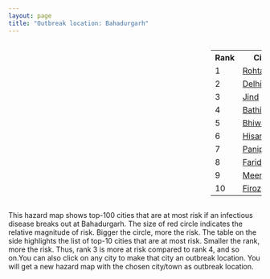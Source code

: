 ```yaml
---
layout: page
title: "Outbreak location: Bahadurgarh"
---
```

<div style="width: 100%; overflow: auto;">
<div style="width: 75%; float: left;">
<div id="mapid">
<script src="https://buda-magenta.github.io/hazard_map/load_map.js"></script>

<script>
var marker_outbreak = L.marker([28.660965, 76.834676],{"autoPan": true}).addTo(map); marker_outbreak.bindTooltip("Bahadurgarh").openTooltip();

var circle_1 = L.circle([28.901090, 76.580194], {"pane": "markerPane", "color": "red", "fill": true, "fillOpacity": 0.2, "fillRule": "evenodd", "lineCap": "round", "lineJoin": "round", "opacity": 1.0, "radius": 149135, "stroke": true, "weight": 3}).addTo(map);
circle_1.bindTooltip("Rohtak<br>rank: 1<br>hazard index: 0.149136")
circle_1.bindPopup('<a href="https://buda-magenta.github.io/hazard_map/Rohtak">Rohtak</a>')

var circle_2 = L.circle([28.651718, 77.221939], {"pane": "markerPane", "color": "red", "fill": true, "fillOpacity": 0.2, "fillRule": "evenodd", "lineCap": "round", "lineJoin": "round", "opacity": 1.0, "radius": 61723, "stroke": true, "weight": 3}).addTo(map);
circle_2.bindTooltip("Delhi<br>rank: 2<br>hazard index: 0.061723")
circle_2.bindPopup('<a href="https://buda-magenta.github.io/hazard_map/Delhi">Delhi</a>')

var circle_3 = L.circle([29.301826, 76.338471], {"pane": "markerPane", "color": "red", "fill": true, "fillOpacity": 0.2, "fillRule": "evenodd", "lineCap": "round", "lineJoin": "round", "opacity": 1.0, "radius": 42856, "stroke": true, "weight": 3}).addTo(map);
circle_3.bindTooltip("Jind<br>rank: 3<br>hazard index: 0.042856")
circle_3.bindPopup('<a href="https://buda-magenta.github.io/hazard_map/Jind">Jind</a>')

var circle_4 = L.circle([30.179115, 75.047102], {"pane": "markerPane", "color": "red", "fill": true, "fillOpacity": 0.2, "fillRule": "evenodd", "lineCap": "round", "lineJoin": "round", "opacity": 1.0, "radius": 19195, "stroke": true, "weight": 3}).addTo(map);
circle_4.bindTooltip("Bathinda<br>rank: 4<br>hazard index: 0.019196")
circle_4.bindPopup('<a href="https://buda-magenta.github.io/hazard_map/Bathinda">Bathinda</a>')

var circle_5 = L.circle([28.793170, 76.139128], {"pane": "markerPane", "color": "red", "fill": true, "fillOpacity": 0.2, "fillRule": "evenodd", "lineCap": "round", "lineJoin": "round", "opacity": 1.0, "radius": 18549, "stroke": true, "weight": 3}).addTo(map);
circle_5.bindTooltip("Bhiwani<br>rank: 5<br>hazard index: 0.018549")
circle_5.bindPopup('<a href="https://buda-magenta.github.io/hazard_map/Bhiwani">Bhiwani</a>')

var circle_6 = L.circle([29.168807, 75.746110], {"pane": "markerPane", "color": "red", "fill": true, "fillOpacity": 0.2, "fillRule": "evenodd", "lineCap": "round", "lineJoin": "round", "opacity": 1.0, "radius": 7470, "stroke": true, "weight": 3}).addTo(map);
circle_6.bindTooltip("Hisar<br>rank: 6<br>hazard index: 0.007471")
circle_6.bindPopup('<a href="https://buda-magenta.github.io/hazard_map/Hisar">Hisar</a>')

var circle_7 = L.circle([29.391275, 76.977168], {"pane": "markerPane", "color": "red", "fill": true, "fillOpacity": 0.2, "fillRule": "evenodd", "lineCap": "round", "lineJoin": "round", "opacity": 1.0, "radius": 6765, "stroke": true, "weight": 3}).addTo(map);
circle_7.bindTooltip("Panipat<br>rank: 7<br>hazard index: 0.006766")
circle_7.bindPopup('<a href="https://buda-magenta.github.io/hazard_map/Panipat">Panipat</a>')

var circle_8 = L.circle([28.402979, 77.310384], {"pane": "markerPane", "color": "red", "fill": true, "fillOpacity": 0.2, "fillRule": "evenodd", "lineCap": "round", "lineJoin": "round", "opacity": 1.0, "radius": 5585, "stroke": true, "weight": 3}).addTo(map);
circle_8.bindTooltip("Faridabad<br>rank: 8<br>hazard index: 0.005586")
circle_8.bindPopup('<a href="https://buda-magenta.github.io/hazard_map/Faridabad">Faridabad</a>')

var circle_9 = L.circle([29.000653, 77.768229], {"pane": "markerPane", "color": "red", "fill": true, "fillOpacity": 0.2, "fillRule": "evenodd", "lineCap": "round", "lineJoin": "round", "opacity": 1.0, "radius": 5154, "stroke": true, "weight": 3}).addTo(map);
circle_9.bindTooltip("Meerut<br>rank: 9<br>hazard index: 0.005154")
circle_9.bindPopup('<a href="https://buda-magenta.github.io/hazard_map/Meerut">Meerut</a>')

var circle_10 = L.circle([30.885100, 74.660141], {"pane": "markerPane", "color": "red", "fill": true, "fillOpacity": 0.2, "fillRule": "evenodd", "lineCap": "round", "lineJoin": "round", "opacity": 1.0, "radius": 4072, "stroke": true, "weight": 3}).addTo(map);
circle_10.bindTooltip("Firozpur<br>rank: 10<br>hazard index: 0.004072")
circle_10.bindPopup('<a href="https://buda-magenta.github.io/hazard_map/Firozpur">Firozpur</a>')

var circle_11 = L.circle([28.863842, 78.805778], {"pane": "markerPane", "color": "red", "fill": true, "fillOpacity": 0.2, "fillRule": "evenodd", "lineCap": "round", "lineJoin": "round", "opacity": 1.0, "radius": 3521, "stroke": true, "weight": 3}).addTo(map);
circle_11.bindTooltip("Moradabad<br>rank: 11<br>hazard index: 0.003522")
circle_11.bindPopup('<a href="https://buda-magenta.github.io/hazard_map/Moradabad">Moradabad</a>')

var circle_12 = L.circle([27.876990, 78.137290], {"pane": "markerPane", "color": "red", "fill": true, "fillOpacity": 0.2, "fillRule": "evenodd", "lineCap": "round", "lineJoin": "round", "opacity": 1.0, "radius": 3491, "stroke": true, "weight": 3}).addTo(map);
circle_12.bindTooltip("Aligarh<br>rank: 12<br>hazard index: 0.003491")
circle_12.bindPopup('<a href="https://buda-magenta.github.io/hazard_map/Aligarh">Aligarh</a>')

var circle_13 = L.circle([28.428262, 77.002700], {"pane": "markerPane", "color": "red", "fill": true, "fillOpacity": 0.2, "fillRule": "evenodd", "lineCap": "round", "lineJoin": "round", "opacity": 1.0, "radius": 3452, "stroke": true, "weight": 3}).addTo(map);
circle_13.bindTooltip("Gurgaon<br>rank: 13<br>hazard index: 0.003452")
circle_13.bindPopup('<a href="https://buda-magenta.github.io/hazard_map/Gurgaon">Gurgaon</a>')

var circle_14 = L.circle([29.583333, 75.083333], {"pane": "markerPane", "color": "red", "fill": true, "fillOpacity": 0.2, "fillRule": "evenodd", "lineCap": "round", "lineJoin": "round", "opacity": 1.0, "radius": 3143, "stroke": true, "weight": 3}).addTo(map);
circle_14.bindTooltip("Sirsa<br>rank: 14<br>hazard index: 0.003143")
circle_14.bindPopup('<a href="https://buda-magenta.github.io/hazard_map/Sirsa">Sirsa</a>')

var circle_15 = L.circle([29.988077, 77.508130], {"pane": "markerPane", "color": "red", "fill": true, "fillOpacity": 0.2, "fillRule": "evenodd", "lineCap": "round", "lineJoin": "round", "opacity": 1.0, "radius": 2769, "stroke": true, "weight": 3}).addTo(map);
circle_15.bindTooltip("Saharanpur<br>rank: 15<br>hazard index: 0.002769")
circle_15.bindPopup('<a href="https://buda-magenta.github.io/hazard_map/Saharanpur">Saharanpur</a>')

var circle_16 = L.circle([30.909016, 75.851601], {"pane": "markerPane", "color": "red", "fill": true, "fillOpacity": 0.2, "fillRule": "evenodd", "lineCap": "round", "lineJoin": "round", "opacity": 1.0, "radius": 2630, "stroke": true, "weight": 3}).addTo(map);
circle_16.bindTooltip("Ludhiana<br>rank: 16<br>hazard index: 0.002631")
circle_16.bindPopup('<a href="https://buda-magenta.github.io/hazard_map/Ludhiana">Ludhiana</a>')

var circle_17 = L.circle([28.570784, 77.327107], {"pane": "markerPane", "color": "red", "fill": true, "fillOpacity": 0.2, "fillRule": "evenodd", "lineCap": "round", "lineJoin": "round", "opacity": 1.0, "radius": 2529, "stroke": true, "weight": 3}).addTo(map);
circle_17.bindTooltip("Noida<br>rank: 17<br>hazard index: 0.002529")
circle_17.bindPopup('<a href="https://buda-magenta.github.io/hazard_map/Noida">Noida</a>')

var circle_18 = L.circle([30.145054, 74.195660], {"pane": "markerPane", "color": "red", "fill": true, "fillOpacity": 0.2, "fillRule": "evenodd", "lineCap": "round", "lineJoin": "round", "opacity": 1.0, "radius": 2281, "stroke": true, "weight": 3}).addTo(map);
circle_18.bindTooltip("Abohar<br>rank: 18<br>hazard index: 0.002281")
circle_18.bindPopup('<a href="https://buda-magenta.github.io/hazard_map/Abohar">Abohar</a>')

var circle_19 = L.circle([28.733400, 77.298600], {"pane": "markerPane", "color": "red", "fill": true, "fillOpacity": 0.2, "fillRule": "evenodd", "lineCap": "round", "lineJoin": "round", "opacity": 1.0, "radius": 2017, "stroke": true, "weight": 3}).addTo(map);
circle_19.bindTooltip("Loni<br>rank: 19<br>hazard index: 0.002017")
circle_19.bindPopup('<a href="https://buda-magenta.github.io/hazard_map/Loni">Loni</a>')

var circle_20 = L.circle([28.195647, 76.616518], {"pane": "markerPane", "color": "red", "fill": true, "fillOpacity": 0.2, "fillRule": "evenodd", "lineCap": "round", "lineJoin": "round", "opacity": 1.0, "radius": 1956, "stroke": true, "weight": 3}).addTo(map);
circle_20.bindTooltip("Rewari<br>rank: 20<br>hazard index: 0.001957")
circle_20.bindPopup('<a href="https://buda-magenta.github.io/hazard_map/Rewari">Rewari</a>')

var circle_21 = L.circle([30.209087, 76.339872], {"pane": "markerPane", "color": "red", "fill": true, "fillOpacity": 0.2, "fillRule": "evenodd", "lineCap": "round", "lineJoin": "round", "opacity": 1.0, "radius": 1595, "stroke": true, "weight": 3}).addTo(map);
circle_21.bindTooltip("Patiala<br>rank: 21<br>hazard index: 0.001595")
circle_21.bindPopup('<a href="https://buda-magenta.github.io/hazard_map/Patiala">Patiala</a>')

var circle_22 = L.circle([29.993040, 76.829223], {"pane": "markerPane", "color": "red", "fill": true, "fillOpacity": 0.2, "fillRule": "evenodd", "lineCap": "round", "lineJoin": "round", "opacity": 1.0, "radius": 1555, "stroke": true, "weight": 3}).addTo(map);
circle_22.bindTooltip("Thanesar<br>rank: 22<br>hazard index: 0.001556")
circle_22.bindPopup('<a href="https://buda-magenta.github.io/hazard_map/Thanesar">Thanesar</a>')

var circle_23 = L.circle([29.448006, 77.740685], {"pane": "markerPane", "color": "red", "fill": true, "fillOpacity": 0.2, "fillRule": "evenodd", "lineCap": "round", "lineJoin": "round", "opacity": 1.0, "radius": 1545, "stroke": true, "weight": 3}).addTo(map);
circle_23.bindTooltip("Muzaffarnagar<br>rank: 23<br>hazard index: 0.001545")
circle_23.bindPopup('<a href="https://buda-magenta.github.io/hazard_map/Muzaffarnagar">Muzaffarnagar</a>')

var circle_24 = L.circle([29.822821, 76.378310], {"pane": "markerPane", "color": "red", "fill": true, "fillOpacity": 0.2, "fillRule": "evenodd", "lineCap": "round", "lineJoin": "round", "opacity": 1.0, "radius": 1460, "stroke": true, "weight": 3}).addTo(map);
circle_24.bindTooltip("Kaithal<br>rank: 24<br>hazard index: 0.001461")
circle_24.bindPopup('<a href="https://buda-magenta.github.io/hazard_map/Kaithal">Kaithal</a>')

var circle_25 = L.circle([29.367200, 74.298364], {"pane": "markerPane", "color": "red", "fill": true, "fillOpacity": 0.2, "fillRule": "evenodd", "lineCap": "round", "lineJoin": "round", "opacity": 1.0, "radius": 1408, "stroke": true, "weight": 3}).addTo(map);
circle_25.bindTooltip("Hanumangarh<br>rank: 25<br>hazard index: 0.001408")
circle_25.bindPopup('<a href="https://buda-magenta.github.io/hazard_map/Hanumangarh">Hanumangarh</a>')

var circle_26 = L.circle([31.292011, 75.568058], {"pane": "markerPane", "color": "red", "fill": true, "fillOpacity": 0.2, "fillRule": "evenodd", "lineCap": "round", "lineJoin": "round", "opacity": 1.0, "radius": 1405, "stroke": true, "weight": 3}).addTo(map);
circle_26.bindTooltip("Jalandhar<br>rank: 26<br>hazard index: 0.001405")
circle_26.bindPopup('<a href="https://buda-magenta.github.io/hazard_map/Jalandhar">Jalandhar</a>')

var circle_27 = L.circle([27.633333, 77.583333], {"pane": "markerPane", "color": "red", "fill": true, "fillOpacity": 0.2, "fillRule": "evenodd", "lineCap": "round", "lineJoin": "round", "opacity": 1.0, "radius": 1388, "stroke": true, "weight": 3}).addTo(map);
circle_27.bindTooltip("Mathura<br>rank: 27<br>hazard index: 0.001388")
circle_27.bindPopup('<a href="https://buda-magenta.github.io/hazard_map/Mathura">Mathura</a>')

var circle_28 = L.circle([27.639077, 76.614452], {"pane": "markerPane", "color": "red", "fill": true, "fillOpacity": 0.2, "fillRule": "evenodd", "lineCap": "round", "lineJoin": "round", "opacity": 1.0, "radius": 1241, "stroke": true, "weight": 3}).addTo(map);
circle_28.bindTooltip("Alwar<br>rank: 28<br>hazard index: 0.001242")
circle_28.bindPopup('<a href="https://buda-magenta.github.io/hazard_map/Alwar">Alwar</a>')

var circle_29 = L.circle([26.460914, 80.321759], {"pane": "markerPane", "color": "red", "fill": true, "fillOpacity": 0.2, "fillRule": "evenodd", "lineCap": "round", "lineJoin": "round", "opacity": 1.0, "radius": 1176, "stroke": true, "weight": 3}).addTo(map);
circle_29.bindTooltip("Kanpur<br>rank: 29<br>hazard index: 0.001176")
circle_29.bindPopup('<a href="https://buda-magenta.github.io/hazard_map/Kanpur">Kanpur</a>')

var circle_30 = L.circle([30.283140, 74.522997], {"pane": "markerPane", "color": "red", "fill": true, "fillOpacity": 0.2, "fillRule": "evenodd", "lineCap": "round", "lineJoin": "round", "opacity": 1.0, "radius": 1173, "stroke": true, "weight": 3}).addTo(map);
circle_30.bindTooltip("Muktsar<br>rank: 30<br>hazard index: 0.001173")
circle_30.bindPopup('<a href="https://buda-magenta.github.io/hazard_map/Muktsar">Muktsar</a>')

var circle_31 = L.circle([29.680327, 76.989625], {"pane": "markerPane", "color": "red", "fill": true, "fillOpacity": 0.2, "fillRule": "evenodd", "lineCap": "round", "lineJoin": "round", "opacity": 1.0, "radius": 1129, "stroke": true, "weight": 3}).addTo(map);
circle_31.bindTooltip("Karnal<br>rank: 31<br>hazard index: 0.001130")
circle_31.bindPopup('<a href="https://buda-magenta.github.io/hazard_map/Karnal">Karnal</a>')

var circle_32 = L.circle([29.003314, 77.016732], {"pane": "markerPane", "color": "red", "fill": true, "fillOpacity": 0.2, "fillRule": "evenodd", "lineCap": "round", "lineJoin": "round", "opacity": 1.0, "radius": 1090, "stroke": true, "weight": 3}).addTo(map);
circle_32.bindTooltip("Sonipat<br>rank: 32<br>hazard index: 0.001091")
circle_32.bindPopup('<a href="https://buda-magenta.github.io/hazard_map/Sonipat">Sonipat</a>')

var circle_33 = L.circle([19.075990, 72.877393], {"pane": "markerPane", "color": "red", "fill": true, "fillOpacity": 0.2, "fillRule": "evenodd", "lineCap": "round", "lineJoin": "round", "opacity": 1.0, "radius": 1059, "stroke": true, "weight": 3}).addTo(map);
circle_33.bindTooltip("Mumbai<br>rank: 33<br>hazard index: 0.001060")
circle_33.bindPopup('<a href="https://buda-magenta.github.io/hazard_map/Mumbai">Mumbai</a>')

var circle_34 = L.circle([28.740613, 77.835426], {"pane": "markerPane", "color": "red", "fill": true, "fillOpacity": 0.2, "fillRule": "evenodd", "lineCap": "round", "lineJoin": "round", "opacity": 1.0, "radius": 1040, "stroke": true, "weight": 3}).addTo(map);
circle_34.bindTooltip("Hapur<br>rank: 34<br>hazard index: 0.001040")
circle_34.bindPopup('<a href="https://buda-magenta.github.io/hazard_map/Hapur">Hapur</a>')

var circle_35 = L.circle([27.265212, 77.369126], {"pane": "markerPane", "color": "red", "fill": true, "fillOpacity": 0.2, "fillRule": "evenodd", "lineCap": "round", "lineJoin": "round", "opacity": 1.0, "radius": 996, "stroke": true, "weight": 3}).addTo(map);
circle_35.bindTooltip("Bharatpur<br>rank: 35<br>hazard index: 0.000996")
circle_35.bindPopup('<a href="https://buda-magenta.github.io/hazard_map/Bharatpur">Bharatpur</a>')

var circle_36 = L.circle([29.938447, 78.145298], {"pane": "markerPane", "color": "red", "fill": true, "fillOpacity": 0.2, "fillRule": "evenodd", "lineCap": "round", "lineJoin": "round", "opacity": 1.0, "radius": 886, "stroke": true, "weight": 3}).addTo(map);
circle_36.bindTooltip("Haridwar<br>rank: 36<br>hazard index: 0.000887")
circle_36.bindPopup('<a href="https://buda-magenta.github.io/hazard_map/Haridwar">Haridwar</a>')

var circle_37 = L.circle([28.388861, 77.974798], {"pane": "markerPane", "color": "red", "fill": true, "fillOpacity": 0.2, "fillRule": "evenodd", "lineCap": "round", "lineJoin": "round", "opacity": 1.0, "radius": 877, "stroke": true, "weight": 3}).addTo(map);
circle_37.bindTooltip("Bulandshahr<br>rank: 37<br>hazard index: 0.000877")
circle_37.bindPopup('<a href="https://buda-magenta.github.io/hazard_map/Bulandshahr">Bulandshahr</a>')

var circle_38 = L.circle([28.618753, 78.550874], {"pane": "markerPane", "color": "red", "fill": true, "fillOpacity": 0.2, "fillRule": "evenodd", "lineCap": "round", "lineJoin": "round", "opacity": 1.0, "radius": 871, "stroke": true, "weight": 3}).addTo(map);
circle_38.bindTooltip("Sambhal<br>rank: 38<br>hazard index: 0.000871")
circle_38.bindPopup('<a href="https://buda-magenta.github.io/hazard_map/Sambhal">Sambhal</a>')

var circle_39 = L.circle([30.129326, 77.245483], {"pane": "markerPane", "color": "red", "fill": true, "fillOpacity": 0.2, "fillRule": "evenodd", "lineCap": "round", "lineJoin": "round", "opacity": 1.0, "radius": 852, "stroke": true, "weight": 3}).addTo(map);
circle_39.bindTooltip("Jagadhri<br>rank: 39<br>hazard index: 0.000853")
circle_39.bindPopup('<a href="https://buda-magenta.github.io/hazard_map/Jagadhri">Jagadhri</a>')

var circle_40 = L.circle([26.838100, 80.934600], {"pane": "markerPane", "color": "red", "fill": true, "fillOpacity": 0.2, "fillRule": "evenodd", "lineCap": "round", "lineJoin": "round", "opacity": 1.0, "radius": 807, "stroke": true, "weight": 3}).addTo(map);
circle_40.bindTooltip("Lucknow<br>rank: 40<br>hazard index: 0.000808")
circle_40.bindPopup('<a href="https://buda-magenta.github.io/hazard_map/Lucknow">Lucknow</a>')

var circle_41 = L.circle([28.923397, 78.488317], {"pane": "markerPane", "color": "red", "fill": true, "fillOpacity": 0.2, "fillRule": "evenodd", "lineCap": "round", "lineJoin": "round", "opacity": 1.0, "radius": 780, "stroke": true, "weight": 3}).addTo(map);
circle_41.bindTooltip("Amroha<br>rank: 41<br>hazard index: 0.000780")
circle_41.bindPopup('<a href="https://buda-magenta.github.io/hazard_map/Amroha">Amroha</a>')

var circle_42 = L.circle([28.753900, 77.399900], {"pane": "markerPane", "color": "red", "fill": true, "fillOpacity": 0.2, "fillRule": "evenodd", "lineCap": "round", "lineJoin": "round", "opacity": 1.0, "radius": 761, "stroke": true, "weight": 3}).addTo(map);
circle_42.bindTooltip("Khora<br>rank: 42<br>hazard index: 0.000762")
circle_42.bindPopup('<a href="https://buda-magenta.github.io/hazard_map/Khora">Khora</a>')

var circle_43 = L.circle([25.531031, 78.652689], {"pane": "markerPane", "color": "red", "fill": true, "fillOpacity": 0.2, "fillRule": "evenodd", "lineCap": "round", "lineJoin": "round", "opacity": 1.0, "radius": 659, "stroke": true, "weight": 3}).addTo(map);
circle_43.bindTooltip("Jhansi<br>rank: 43<br>hazard index: 0.000659")
circle_43.bindPopup('<a href="https://buda-magenta.github.io/hazard_map/Jhansi">Jhansi</a>')

var circle_44 = L.circle([30.370469, 75.504017], {"pane": "markerPane", "color": "red", "fill": true, "fillOpacity": 0.2, "fillRule": "evenodd", "lineCap": "round", "lineJoin": "round", "opacity": 1.0, "radius": 643, "stroke": true, "weight": 3}).addTo(map);
circle_44.bindTooltip("Barnala<br>rank: 44<br>hazard index: 0.000643")
circle_44.bindPopup('<a href="https://buda-magenta.github.io/hazard_map/Barnala">Barnala</a>')

var circle_45 = L.circle([12.979120, 77.591300], {"pane": "markerPane", "color": "red", "fill": true, "fillOpacity": 0.2, "fillRule": "evenodd", "lineCap": "round", "lineJoin": "round", "opacity": 1.0, "radius": 557, "stroke": true, "weight": 3}).addTo(map);
circle_45.bindTooltip("Bangalore<br>rank: 45<br>hazard index: 0.000558")
circle_45.bindPopup('<a href="https://buda-magenta.github.io/hazard_map/Bangalore">Bangalore</a>')

var circle_46 = L.circle([28.079690, 75.541768], {"pane": "markerPane", "color": "red", "fill": true, "fillOpacity": 0.2, "fillRule": "evenodd", "lineCap": "round", "lineJoin": "round", "opacity": 1.0, "radius": 535, "stroke": true, "weight": 3}).addTo(map);
circle_46.bindTooltip("Jhunjhunun<br>rank: 46<br>hazard index: 0.000536")
circle_46.bindPopup('<a href="https://buda-magenta.github.io/hazard_map/Jhunjhunun">Jhunjhunun</a>')

var circle_47 = L.circle([30.211200, 77.286390], {"pane": "markerPane", "color": "red", "fill": true, "fillOpacity": 0.2, "fillRule": "evenodd", "lineCap": "round", "lineJoin": "round", "opacity": 1.0, "radius": 519, "stroke": true, "weight": 3}).addTo(map);
circle_47.bindTooltip("Yamunanagar<br>rank: 47<br>hazard index: 0.000520")
circle_47.bindPopup('<a href="https://buda-magenta.github.io/hazard_map/Yamunanagar">Yamunanagar</a>')

var circle_48 = L.circle([27.573243, 78.111739], {"pane": "markerPane", "color": "red", "fill": true, "fillOpacity": 0.2, "fillRule": "evenodd", "lineCap": "round", "lineJoin": "round", "opacity": 1.0, "radius": 489, "stroke": true, "weight": 3}).addTo(map);
circle_48.bindTooltip("Hathras<br>rank: 48<br>hazard index: 0.000490")
circle_48.bindPopup('<a href="https://buda-magenta.github.io/hazard_map/Hathras">Hathras</a>')

var circle_49 = L.circle([28.651718, 77.221939], {"pane": "markerPane", "color": "red", "fill": true, "fillOpacity": 0.2, "fillRule": "evenodd", "lineCap": "round", "lineJoin": "round", "opacity": 1.0, "radius": 486, "stroke": true, "weight": 3}).addTo(map);
circle_49.bindTooltip("Dehri<br>rank: 49<br>hazard index: 0.000487")
circle_49.bindPopup('<a href="https://buda-magenta.github.io/hazard_map/Dehri">Dehri</a>')

var circle_50 = L.circle([28.176959, 77.373112], {"pane": "markerPane", "color": "red", "fill": true, "fillOpacity": 0.2, "fillRule": "evenodd", "lineCap": "round", "lineJoin": "round", "opacity": 1.0, "radius": 480, "stroke": true, "weight": 3}).addTo(map);
circle_50.bindTooltip("Palwal<br>rank: 50<br>hazard index: 0.000480")
circle_50.bindPopup('<a href="https://buda-magenta.github.io/hazard_map/Palwal">Palwal</a>')

var circle_51 = L.circle([29.869350, 77.890212], {"pane": "markerPane", "color": "red", "fill": true, "fillOpacity": 0.2, "fillRule": "evenodd", "lineCap": "round", "lineJoin": "round", "opacity": 1.0, "radius": 472, "stroke": true, "weight": 3}).addTo(map);
circle_51.bindTooltip("Roorkee<br>rank: 51<br>hazard index: 0.000472")
circle_51.bindPopup('<a href="https://buda-magenta.github.io/hazard_map/Roorkee">Roorkee</a>')

var circle_52 = L.circle([22.541418, 88.357691], {"pane": "markerPane", "color": "red", "fill": true, "fillOpacity": 0.2, "fillRule": "evenodd", "lineCap": "round", "lineJoin": "round", "opacity": 1.0, "radius": 470, "stroke": true, "weight": 3}).addTo(map);
circle_52.bindTooltip("Kolkata<br>rank: 52<br>hazard index: 0.000471")
circle_52.bindPopup('<a href="https://buda-magenta.github.io/hazard_map/Kolkata">Kolkata</a>')

var circle_53 = L.circle([28.826162, 77.541656], {"pane": "markerPane", "color": "red", "fill": true, "fillOpacity": 0.2, "fillRule": "evenodd", "lineCap": "round", "lineJoin": "round", "opacity": 1.0, "radius": 446, "stroke": true, "weight": 3}).addTo(map);
circle_53.bindTooltip("Modinagar<br>rank: 53<br>hazard index: 0.000446")
circle_53.bindPopup('<a href="https://buda-magenta.github.io/hazard_map/Modinagar">Modinagar</a>')

var circle_54 = L.circle([30.384367, 76.770421], {"pane": "markerPane", "color": "red", "fill": true, "fillOpacity": 0.2, "fillRule": "evenodd", "lineCap": "round", "lineJoin": "round", "opacity": 1.0, "radius": 438, "stroke": true, "weight": 3}).addTo(map);
circle_54.bindTooltip("Ambala<br>rank: 54<br>hazard index: 0.000438")
circle_54.bindPopup('<a href="https://buda-magenta.github.io/hazard_map/Ambala">Ambala</a>')

var circle_55 = L.circle([28.488378, 78.735249], {"pane": "markerPane", "color": "red", "fill": true, "fillOpacity": 0.2, "fillRule": "evenodd", "lineCap": "round", "lineJoin": "round", "opacity": 1.0, "radius": 424, "stroke": true, "weight": 3}).addTo(map);
circle_55.bindTooltip("Chandausi<br>rank: 55<br>hazard index: 0.000424")
circle_55.bindPopup('<a href="https://buda-magenta.github.io/hazard_map/Chandausi">Chandausi</a>')

var circle_56 = L.circle([29.500882, 77.348383], {"pane": "markerPane", "color": "red", "fill": true, "fillOpacity": 0.2, "fillRule": "evenodd", "lineCap": "round", "lineJoin": "round", "opacity": 1.0, "radius": 406, "stroke": true, "weight": 3}).addTo(map);
circle_56.bindTooltip("Shamli<br>rank: 56<br>hazard index: 0.000407")
circle_56.bindPopup('<a href="https://buda-magenta.github.io/hazard_map/Shamli">Shamli</a>')

var circle_57 = L.circle([25.609324, 85.123525], {"pane": "markerPane", "color": "red", "fill": true, "fillOpacity": 0.2, "fillRule": "evenodd", "lineCap": "round", "lineJoin": "round", "opacity": 1.0, "radius": 400, "stroke": true, "weight": 3}).addTo(map);
circle_57.bindTooltip("Patna<br>rank: 57<br>hazard index: 0.000401")
circle_57.bindPopup('<a href="https://buda-magenta.github.io/hazard_map/Patna">Patna</a>')

var circle_58 = L.circle([23.021624, 72.579707], {"pane": "markerPane", "color": "red", "fill": true, "fillOpacity": 0.2, "fillRule": "evenodd", "lineCap": "round", "lineJoin": "round", "opacity": 1.0, "radius": 400, "stroke": true, "weight": 3}).addTo(map);
circle_58.bindTooltip("Ahmedabad<br>rank: 58<br>hazard index: 0.000400")
circle_58.bindPopup('<a href="https://buda-magenta.github.io/hazard_map/Ahmedabad">Ahmedabad</a>')

var circle_59 = L.circle([28.205907, 77.875714], {"pane": "markerPane", "color": "red", "fill": true, "fillOpacity": 0.2, "fillRule": "evenodd", "lineCap": "round", "lineJoin": "round", "opacity": 1.0, "radius": 397, "stroke": true, "weight": 3}).addTo(map);
circle_59.bindTooltip("Khurja<br>rank: 59<br>hazard index: 0.000397")
circle_59.bindPopup('<a href="https://buda-magenta.github.io/hazard_map/Khurja">Khurja</a>')

var circle_60 = L.circle([27.175255, 78.009816], {"pane": "markerPane", "color": "red", "fill": true, "fillOpacity": 0.2, "fillRule": "evenodd", "lineCap": "round", "lineJoin": "round", "opacity": 1.0, "radius": 390, "stroke": true, "weight": 3}).addTo(map);
circle_60.bindTooltip("Agra<br>rank: 60<br>hazard index: 0.000390")
circle_60.bindPopup('<a href="https://buda-magenta.github.io/hazard_map/Agra">Agra</a>')

var circle_61 = L.circle([17.388786, 78.461065], {"pane": "markerPane", "color": "red", "fill": true, "fillOpacity": 0.2, "fillRule": "evenodd", "lineCap": "round", "lineJoin": "round", "opacity": 1.0, "radius": 390, "stroke": true, "weight": 3}).addTo(map);
circle_61.bindTooltip("Hyderabad<br>rank: 61<br>hazard index: 0.000390")
circle_61.bindPopup('<a href="https://buda-magenta.github.io/hazard_map/Hyderabad">Hyderabad</a>')

var circle_62 = L.circle([29.154148, 77.305954], {"pane": "markerPane", "color": "red", "fill": true, "fillOpacity": 0.2, "fillRule": "evenodd", "lineCap": "round", "lineJoin": "round", "opacity": 1.0, "radius": 381, "stroke": true, "weight": 3}).addTo(map);
circle_62.bindTooltip("Baraut<br>rank: 62<br>hazard index: 0.000381")
circle_62.bindPopup('<a href="https://buda-magenta.github.io/hazard_map/Baraut">Baraut</a>')

var circle_63 = L.circle([32.718561, 74.858092], {"pane": "markerPane", "color": "red", "fill": true, "fillOpacity": 0.2, "fillRule": "evenodd", "lineCap": "round", "lineJoin": "round", "opacity": 1.0, "radius": 380, "stroke": true, "weight": 3}).addTo(map);
circle_63.bindTooltip("Jammu<br>rank: 63<br>hazard index: 0.000380")
circle_63.bindPopup('<a href="https://buda-magenta.github.io/hazard_map/Jammu">Jammu</a>')

var circle_64 = L.circle([26.915458, 75.818982], {"pane": "markerPane", "color": "red", "fill": true, "fillOpacity": 0.2, "fillRule": "evenodd", "lineCap": "round", "lineJoin": "round", "opacity": 1.0, "radius": 378, "stroke": true, "weight": 3}).addTo(map);
circle_64.bindTooltip("Jaipur<br>rank: 64<br>hazard index: 0.000379")
circle_64.bindPopup('<a href="https://buda-magenta.github.io/hazard_map/Jaipur">Jaipur</a>')

var circle_65 = L.circle([27.883846, 78.634890], {"pane": "markerPane", "color": "red", "fill": true, "fillOpacity": 0.2, "fillRule": "evenodd", "lineCap": "round", "lineJoin": "round", "opacity": 1.0, "radius": 371, "stroke": true, "weight": 3}).addTo(map);
circle_65.bindTooltip("Kasganj<br>rank: 65<br>hazard index: 0.000372")
circle_65.bindPopup('<a href="https://buda-magenta.github.io/hazard_map/Kasganj">Kasganj</a>')

var circle_66 = L.circle([13.083694, 80.270186], {"pane": "markerPane", "color": "red", "fill": true, "fillOpacity": 0.2, "fillRule": "evenodd", "lineCap": "round", "lineJoin": "round", "opacity": 1.0, "radius": 340, "stroke": true, "weight": 3}).addTo(map);
circle_66.bindTooltip("Chennai<br>rank: 66<br>hazard index: 0.000340")
circle_66.bindPopup('<a href="https://buda-magenta.github.io/hazard_map/Chennai">Chennai</a>')

var circle_67 = L.circle([18.521428, 73.854454], {"pane": "markerPane", "color": "red", "fill": true, "fillOpacity": 0.2, "fillRule": "evenodd", "lineCap": "round", "lineJoin": "round", "opacity": 1.0, "radius": 331, "stroke": true, "weight": 3}).addTo(map);
circle_67.bindTooltip("Pune<br>rank: 67<br>hazard index: 0.000332")
circle_67.bindPopup('<a href="https://buda-magenta.github.io/hazard_map/Pune">Pune</a>')

var circle_68 = L.circle([30.733442, 76.779714], {"pane": "markerPane", "color": "red", "fill": true, "fillOpacity": 0.2, "fillRule": "evenodd", "lineCap": "round", "lineJoin": "round", "opacity": 1.0, "radius": 329, "stroke": true, "weight": 3}).addTo(map);
circle_68.bindTooltip("Chandigarh<br>rank: 68<br>hazard index: 0.000329")
circle_68.bindPopup('<a href="https://buda-magenta.github.io/hazard_map/Chandigarh">Chandigarh</a>')

var circle_69 = L.circle([25.438130, 81.833800], {"pane": "markerPane", "color": "red", "fill": true, "fillOpacity": 0.2, "fillRule": "evenodd", "lineCap": "round", "lineJoin": "round", "opacity": 1.0, "radius": 284, "stroke": true, "weight": 3}).addTo(map);
circle_69.bindTooltip("Allahabad<br>rank: 69<br>hazard index: 0.000285")
circle_69.bindPopup('<a href="https://buda-magenta.github.io/hazard_map/Allahabad">Allahabad</a>')

var circle_70 = L.circle([31.634308, 74.873679], {"pane": "markerPane", "color": "red", "fill": true, "fillOpacity": 0.2, "fillRule": "evenodd", "lineCap": "round", "lineJoin": "round", "opacity": 1.0, "radius": 281, "stroke": true, "weight": 3}).addTo(map);
circle_70.bindTooltip("Amritsar<br>rank: 70<br>hazard index: 0.000282")
circle_70.bindPopup('<a href="https://buda-magenta.github.io/hazard_map/Amritsar">Amritsar</a>')

var circle_71 = L.circle([23.749721, 91.876635], {"pane": "markerPane", "color": "red", "fill": true, "fillOpacity": 0.2, "fillRule": "evenodd", "lineCap": "round", "lineJoin": "round", "opacity": 1.0, "radius": 255, "stroke": true, "weight": 3}).addTo(map);
circle_71.bindTooltip("Ganganagar<br>rank: 71<br>hazard index: 0.000255")
circle_71.bindPopup('<a href="https://buda-magenta.github.io/hazard_map/Ganganagar">Ganganagar</a>')

var circle_72 = L.circle([25.603508, 83.507454], {"pane": "markerPane", "color": "red", "fill": true, "fillOpacity": 0.2, "fillRule": "evenodd", "lineCap": "round", "lineJoin": "round", "opacity": 1.0, "radius": 245, "stroke": true, "weight": 3}).addTo(map);
circle_72.bindTooltip("Ghazipur<br>rank: 72<br>hazard index: 0.000245")
circle_72.bindPopup('<a href="https://buda-magenta.github.io/hazard_map/Ghazipur">Ghazipur</a>')

var circle_73 = L.circle([29.211757, 78.961731], {"pane": "markerPane", "color": "red", "fill": true, "fillOpacity": 0.2, "fillRule": "evenodd", "lineCap": "round", "lineJoin": "round", "opacity": 1.0, "radius": 233, "stroke": true, "weight": 3}).addTo(map);
circle_73.bindTooltip("Kashipur<br>rank: 73<br>hazard index: 0.000233")
circle_73.bindPopup('<a href="https://buda-magenta.github.io/hazard_map/Kashipur">Kashipur</a>')

var circle_74 = L.circle([28.015929, 73.317137], {"pane": "markerPane", "color": "red", "fill": true, "fillOpacity": 0.2, "fillRule": "evenodd", "lineCap": "round", "lineJoin": "round", "opacity": 1.0, "radius": 225, "stroke": true, "weight": 3}).addTo(map);
circle_74.bindTooltip("Bikaner<br>rank: 74<br>hazard index: 0.000226")
circle_74.bindPopup('<a href="https://buda-magenta.github.io/hazard_map/Bikaner">Bikaner</a>')

var circle_75 = L.circle([25.335649, 83.007629], {"pane": "markerPane", "color": "red", "fill": true, "fillOpacity": 0.2, "fillRule": "evenodd", "lineCap": "round", "lineJoin": "round", "opacity": 1.0, "radius": 206, "stroke": true, "weight": 3}).addTo(map);
circle_75.bindTooltip("Varanasi<br>rank: 75<br>hazard index: 0.000207")
circle_75.bindPopup('<a href="https://buda-magenta.github.io/hazard_map/Varanasi">Varanasi</a>')

var circle_76 = L.circle([28.457876, 79.405571], {"pane": "markerPane", "color": "red", "fill": true, "fillOpacity": 0.2, "fillRule": "evenodd", "lineCap": "round", "lineJoin": "round", "opacity": 1.0, "radius": 199, "stroke": true, "weight": 3}).addTo(map);
circle_76.bindTooltip("Bareilly<br>rank: 76<br>hazard index: 0.000199")
circle_76.bindPopup('<a href="https://buda-magenta.github.io/hazard_map/Bareilly">Bareilly</a>')

var circle_77 = L.circle([15.398403, 73.812918], {"pane": "markerPane", "color": "red", "fill": true, "fillOpacity": 0.2, "fillRule": "evenodd", "lineCap": "round", "lineJoin": "round", "opacity": 1.0, "radius": 197, "stroke": true, "weight": 3}).addTo(map);
circle_77.bindTooltip("Vasco Da Gama<br>rank: 77<br>hazard index: 0.000198")
circle_77.bindPopup('<a href="https://buda-magenta.github.io/hazard_map/Vasco_Da_Gama">Vasco Da Gama</a>')

var circle_78 = L.circle([26.180598, 91.753943], {"pane": "markerPane", "color": "red", "fill": true, "fillOpacity": 0.2, "fillRule": "evenodd", "lineCap": "round", "lineJoin": "round", "opacity": 1.0, "radius": 194, "stroke": true, "weight": 3}).addTo(map);
circle_78.bindTooltip("Guwahati<br>rank: 78<br>hazard index: 0.000194")
circle_78.bindPopup('<a href="https://buda-magenta.github.io/hazard_map/Guwahati">Guwahati</a>')

var circle_79 = L.circle([34.074744, 74.820444], {"pane": "markerPane", "color": "red", "fill": true, "fillOpacity": 0.2, "fillRule": "evenodd", "lineCap": "round", "lineJoin": "round", "opacity": 1.0, "radius": 173, "stroke": true, "weight": 3}).addTo(map);
circle_79.bindTooltip("Srinagar<br>rank: 79<br>hazard index: 0.000173")
circle_79.bindPopup('<a href="https://buda-magenta.github.io/hazard_map/Srinagar">Srinagar</a>')

var circle_80 = L.circle([23.258486, 77.401989], {"pane": "markerPane", "color": "red", "fill": true, "fillOpacity": 0.2, "fillRule": "evenodd", "lineCap": "round", "lineJoin": "round", "opacity": 1.0, "radius": 172, "stroke": true, "weight": 3}).addTo(map);
circle_80.bindTooltip("Bhopal<br>rank: 80<br>hazard index: 0.000172")
circle_80.bindPopup('<a href="https://buda-magenta.github.io/hazard_map/Bhopal">Bhopal</a>')

var circle_81 = L.circle([28.794068, 79.185930], {"pane": "markerPane", "color": "red", "fill": true, "fillOpacity": 0.2, "fillRule": "evenodd", "lineCap": "round", "lineJoin": "round", "opacity": 1.0, "radius": 163, "stroke": true, "weight": 3}).addTo(map);
circle_81.bindTooltip("Rampur<br>rank: 81<br>hazard index: 0.000163")
circle_81.bindPopup('<a href="https://buda-magenta.github.io/hazard_map/Rampur">Rampur</a>')

var circle_82 = L.circle([21.149813, 79.082056], {"pane": "markerPane", "color": "red", "fill": true, "fillOpacity": 0.2, "fillRule": "evenodd", "lineCap": "round", "lineJoin": "round", "opacity": 1.0, "radius": 161, "stroke": true, "weight": 3}).addTo(map);
circle_82.bindTooltip("Nagpur<br>rank: 82<br>hazard index: 0.000161")
circle_82.bindPopup('<a href="https://buda-magenta.github.io/hazard_map/Nagpur">Nagpur</a>')

var circle_83 = L.circle([27.177366, 78.389912], {"pane": "markerPane", "color": "red", "fill": true, "fillOpacity": 0.2, "fillRule": "evenodd", "lineCap": "round", "lineJoin": "round", "opacity": 1.0, "radius": 160, "stroke": true, "weight": 3}).addTo(map);
circle_83.bindTooltip("Firozabad<br>rank: 83<br>hazard index: 0.000160")
circle_83.bindPopup('<a href="https://buda-magenta.github.io/hazard_map/Firozabad">Firozabad</a>')

var circle_84 = L.circle([20.266777, 85.843559], {"pane": "markerPane", "color": "red", "fill": true, "fillOpacity": 0.2, "fillRule": "evenodd", "lineCap": "round", "lineJoin": "round", "opacity": 1.0, "radius": 157, "stroke": true, "weight": 3}).addTo(map);
circle_84.bindTooltip("Bhubaneswar<br>rank: 84<br>hazard index: 0.000157")
circle_84.bindPopup('<a href="https://buda-magenta.github.io/hazard_map/Bhubaneswar">Bhubaneswar</a>')

var circle_85 = L.circle([30.325565, 78.043681], {"pane": "markerPane", "color": "red", "fill": true, "fillOpacity": 0.2, "fillRule": "evenodd", "lineCap": "round", "lineJoin": "round", "opacity": 1.0, "radius": 155, "stroke": true, "weight": 3}).addTo(map);
circle_85.bindTooltip("Dehradun<br>rank: 85<br>hazard index: 0.000156")
circle_85.bindPopup('<a href="https://buda-magenta.github.io/hazard_map/Dehradun">Dehradun</a>')

var circle_86 = L.circle([23.370035, 85.325013], {"pane": "markerPane", "color": "red", "fill": true, "fillOpacity": 0.2, "fillRule": "evenodd", "lineCap": "round", "lineJoin": "round", "opacity": 1.0, "radius": 143, "stroke": true, "weight": 3}).addTo(map);
circle_86.bindTooltip("Ranchi<br>rank: 86<br>hazard index: 0.000143")
circle_86.bindPopup('<a href="https://buda-magenta.github.io/hazard_map/Ranchi">Ranchi</a>')

var circle_87 = L.circle([30.533129, 75.880760], {"pane": "markerPane", "color": "red", "fill": true, "fillOpacity": 0.2, "fillRule": "evenodd", "lineCap": "round", "lineJoin": "round", "opacity": 1.0, "radius": 139, "stroke": true, "weight": 3}).addTo(map);
circle_87.bindTooltip("Malerkotla<br>rank: 87<br>hazard index: 0.000139")
circle_87.bindPopup('<a href="https://buda-magenta.github.io/hazard_map/Malerkotla">Malerkotla</a>')

var circle_88 = L.circle([31.608574, 75.846442], {"pane": "markerPane", "color": "red", "fill": true, "fillOpacity": 0.2, "fillRule": "evenodd", "lineCap": "round", "lineJoin": "round", "opacity": 1.0, "radius": 137, "stroke": true, "weight": 3}).addTo(map);
circle_88.bindTooltip("Hoshiarpur<br>rank: 88<br>hazard index: 0.000138")
circle_88.bindPopup('<a href="https://buda-magenta.github.io/hazard_map/Hoshiarpur">Hoshiarpur</a>')

var circle_89 = L.circle([26.296772, 73.035143], {"pane": "markerPane", "color": "red", "fill": true, "fillOpacity": 0.2, "fillRule": "evenodd", "lineCap": "round", "lineJoin": "round", "opacity": 1.0, "radius": 137, "stroke": true, "weight": 3}).addTo(map);
circle_89.bindTooltip("Jodhpur<br>rank: 89<br>hazard index: 0.000138")
circle_89.bindPopup('<a href="https://buda-magenta.github.io/hazard_map/Jodhpur">Jodhpur</a>')

var circle_90 = L.circle([26.698885, 88.320030], {"pane": "markerPane", "color": "red", "fill": true, "fillOpacity": 0.2, "fillRule": "evenodd", "lineCap": "round", "lineJoin": "round", "opacity": 1.0, "radius": 126, "stroke": true, "weight": 3}).addTo(map);
circle_90.bindTooltip("Bagdogra<br>rank: 90<br>hazard index: 0.000126")
circle_90.bindPopup('<a href="https://buda-magenta.github.io/hazard_map/Bagdogra">Bagdogra</a>')

var circle_91 = L.circle([22.720362, 75.868200], {"pane": "markerPane", "color": "red", "fill": true, "fillOpacity": 0.2, "fillRule": "evenodd", "lineCap": "round", "lineJoin": "round", "opacity": 1.0, "radius": 119, "stroke": true, "weight": 3}).addTo(map);
circle_91.bindTooltip("Indore<br>rank: 91<br>hazard index: 0.000119")
circle_91.bindPopup('<a href="https://buda-magenta.github.io/hazard_map/Indore">Indore</a>')

var circle_92 = L.circle([21.170200, 72.831100], {"pane": "markerPane", "color": "red", "fill": true, "fillOpacity": 0.2, "fillRule": "evenodd", "lineCap": "round", "lineJoin": "round", "opacity": 1.0, "radius": 119, "stroke": true, "weight": 3}).addTo(map);
circle_92.bindTooltip("Surat<br>rank: 92<br>hazard index: 0.000119")
circle_92.bindPopup('<a href="https://buda-magenta.github.io/hazard_map/Surat">Surat</a>')

var circle_93 = L.circle([28.206144, 74.691907], {"pane": "markerPane", "color": "red", "fill": true, "fillOpacity": 0.2, "fillRule": "evenodd", "lineCap": "round", "lineJoin": "round", "opacity": 1.0, "radius": 115, "stroke": true, "weight": 3}).addTo(map);
circle_93.bindTooltip("Churu<br>rank: 93<br>hazard index: 0.000115")
circle_93.bindPopup('<a href="https://buda-magenta.github.io/hazard_map/Churu">Churu</a>')

var circle_94 = L.circle([26.203725, 78.157363], {"pane": "markerPane", "color": "red", "fill": true, "fillOpacity": 0.2, "fillRule": "evenodd", "lineCap": "round", "lineJoin": "round", "opacity": 1.0, "radius": 106, "stroke": true, "weight": 3}).addTo(map);
circle_94.bindTooltip("Gwalior<br>rank: 94<br>hazard index: 0.000106")
circle_94.bindPopup('<a href="https://buda-magenta.github.io/hazard_map/Gwalior">Gwalior</a>')

var circle_95 = L.circle([9.931308, 76.267414], {"pane": "markerPane", "color": "red", "fill": true, "fillOpacity": 0.2, "fillRule": "evenodd", "lineCap": "round", "lineJoin": "round", "opacity": 1.0, "radius": 103, "stroke": true, "weight": 3}).addTo(map);
circle_95.bindTooltip("Kochi<br>rank: 95<br>hazard index: 0.000103")
circle_95.bindPopup('<a href="https://buda-magenta.github.io/hazard_map/Kochi">Kochi</a>')

var circle_96 = L.circle([25.196826, 76.000893], {"pane": "markerPane", "color": "red", "fill": true, "fillOpacity": 0.2, "fillRule": "evenodd", "lineCap": "round", "lineJoin": "round", "opacity": 1.0, "radius": 94, "stroke": true, "weight": 3}).addTo(map);
circle_96.bindTooltip("Kota<br>rank: 96<br>hazard index: 0.000095")
circle_96.bindPopup('<a href="https://buda-magenta.github.io/hazard_map/Kota">Kota</a>')

var circle_97 = L.circle([21.237947, 81.633683], {"pane": "markerPane", "color": "red", "fill": true, "fillOpacity": 0.2, "fillRule": "evenodd", "lineCap": "round", "lineJoin": "round", "opacity": 1.0, "radius": 89, "stroke": true, "weight": 3}).addTo(map);
circle_97.bindTooltip("Raipur<br>rank: 97<br>hazard index: 0.000090")
circle_97.bindPopup('<a href="https://buda-magenta.github.io/hazard_map/Raipur">Raipur</a>')

var circle_98 = L.circle([24.796436, 85.007956], {"pane": "markerPane", "color": "red", "fill": true, "fillOpacity": 0.2, "fillRule": "evenodd", "lineCap": "round", "lineJoin": "round", "opacity": 1.0, "radius": 82, "stroke": true, "weight": 3}).addTo(map);
circle_98.bindTooltip("Gaya<br>rank: 98<br>hazard index: 0.000082")
circle_98.bindPopup('<a href="https://buda-magenta.github.io/hazard_map/Gaya">Gaya</a>')

var circle_99 = L.circle([22.297314, 73.194257], {"pane": "markerPane", "color": "red", "fill": true, "fillOpacity": 0.2, "fillRule": "evenodd", "lineCap": "round", "lineJoin": "round", "opacity": 1.0, "radius": 82, "stroke": true, "weight": 3}).addTo(map);
circle_99.bindTooltip("Vadodara<br>rank: 99<br>hazard index: 0.000082")
circle_99.bindPopup('<a href="https://buda-magenta.github.io/hazard_map/Vadodara">Vadodara</a>')

var circle_100 = L.circle([25.954628, 83.647350], {"pane": "markerPane", "color": "red", "fill": true, "fillOpacity": 0.2, "fillRule": "evenodd", "lineCap": "round", "lineJoin": "round", "opacity": 1.0, "radius": 77, "stroke": true, "weight": 3}).addTo(map);
circle_100.bindTooltip("Maunath Bhanjan<br>rank: 100<br>hazard index: 0.000077")
circle_100.bindPopup('<a href="https://buda-magenta.github.io/hazard_map/Maunath_Bhanjan">Maunath Bhanjan</a>')
</script>
</div>
</div>


<div style="width: 20%; float: right;">
<table>
<tr>
<th>Rank</th>
<th>City</th>
</tr>

<tr>
<td>1</td>
<td><a href="https://buda-magenta.github.io/hazard_map/Rohtak">Rohtak</a></td>
</tr>

<tr>
<td>2</td>
<td><a href="https://buda-magenta.github.io/hazard_map/Delhi">Delhi</a></td>
</tr>

<tr>
<td>3</td>
<td><a href="https://buda-magenta.github.io/hazard_map/Jind">Jind</a></td>
</tr>

<tr>
<td>4</td>
<td><a href="https://buda-magenta.github.io/hazard_map/Bathinda">Bathinda</a></td>
</tr>

<tr>
<td>5</td>
<td><a href="https://buda-magenta.github.io/hazard_map/Bhiwani">Bhiwani</a></td>
</tr>

<tr>
<td>6</td>
<td><a href="https://buda-magenta.github.io/hazard_map/Hisar">Hisar</a></td>
</tr>

<tr>
<td>7</td>
<td><a href="https://buda-magenta.github.io/hazard_map/Panipat">Panipat</a></td>
</tr>

<tr>
<td>8</td>
<td><a href="https://buda-magenta.github.io/hazard_map/Faridabad">Faridabad</a></td>
</tr>

<tr>
<td>9</td>
<td><a href="https://buda-magenta.github.io/hazard_map/Meerut">Meerut</a></td>
</tr>

<tr>
<td>10</td>
<td><a href="https://buda-magenta.github.io/hazard_map/Firozpur">Firozpur</a></td>
</tr>

</table>
</div>
</div>


<p align="left">This hazard map shows top-100 cities that are at most risk if an infectious disease breaks out at Bahadurgarh. The size of red circle indicates the relative magnitude of risk. Bigger the circle, more the risk. The table on the side highlights the list of top-10 cities that are at most risk. Smaller the rank, more the risk. Thus, rank 3 is more at risk compared to rank 4, and so on.You can also click on any city to make that city an outbreak location. You will get a new hazard map with the chosen city/town as outbreak location.
</p>